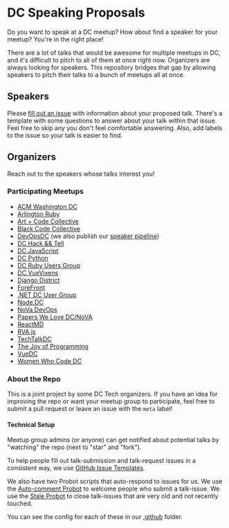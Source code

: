 # DC Speaking Proposals

Do you want to speak at a DC meetup? How about find a speaker for your meetup? You're in the right place!

There are a lot of talks that would be awesome for multiple meetups in DC, and it's difficult to pitch to all of them at once right now. Organizers are always looking for speakers. This repository bridges that gap by allowing speakers to pitch their talks to a bunch of meetups all at once.

## Speakers

Please [fill out an issue](https://github.com/dctech/speaking/issues/new?template=talk.md) with information about your proposed talk. There's a template with some questions to answer about your talk within that issue. Feel free to skip any you don't feel comfortable answering. Also, add labels to the issue so your talk is easier to find.

## Organizers

Reach out to the speakers whose talks interest you!

### Participating Meetups

- [ACM Washington DC](https://www.meetup.com/ACM-DC/)
- [Arlington Ruby](https://www.meetup.com/Arlington-Ruby/)
- [Art + Code Collective](https://www.meetup.com/Art-Code-Collective/members/?sort=join_date&desc=true)
- [Black Code Collective](https://www.meetup.com/Black-Code-Collective/)
- [DevOpsDC](https://www.meetup.com/DevOpsDC) (we also publish our [speaker pipeline](https://github.com/devopsdc/devopsdc/projects/1))
- [DC Hack && Tell](https://dc.hackandtell.org/)
- [DC JavaScript](https://www.meetup.com/DC-JavaScript/)
- [DC Python](https://www.meetup.com/DCPython/)
- [DC Ruby Users Group](https://www.meetup.com/dcruby/)
- [DC VueVixens](https://www.meetup.com/VueVixens-DC/)
- [Django District](https://www.meetup.com/Django-District/)
- [ForeFront](https://4front.io/)
- [.NET DC User Group](https://www.meetup.com/dotnetdc/)
- [Node.DC](https://www.meetup.com/node-dc/)
- [NoVa DevOps](https://www.meetup.com/nova-devops/)
- [Papers We Love DC/NoVA](https://www.meetup.com/Papers-We-Love-DC-NoVA/)
- [ReactMD](https://www.meetup.com/React-MD/)
- [RVA.js](https://www.meetup.com/rva-js/)
- [TechTalkDC](https://www.meetup.com/techtalkDC/)
- [The Joy of Programming](https://www.meetup.com/Joy-of-Programming-DC/)
- [VueDC](https://www.meetup.com/vue-dc/)
- [Women Who Code DC](https://www.meetup.com/Women-Who-Code-DC/)

### About the Repo

This is a joint project by some DC Tech organizers. If you have an idea for improving the repo or want your meetup group to participate, feel free to submit a pull request or leave an issue with the `meta` label!

#### Technical Setup
Meetup group admins (or anyone) can get notified about potential talks by "watching" the repo (next to "star" and "fork").

To help people fill out talk-submission and talk-request issues in a consistent way, we use [GitHub Issue Templates](https://help.github.com/articles/about-issue-and-pull-request-templates/).

We also have two Probot scripts that auto-respond to issues for us. We use the [Auto-comment Probot](https://probot.github.io/apps/auto-comment/) to welcome people who submit a talk-issue. We use the [Stale Probot](https://probot.github.io/apps/stale/) to close talk-issues that are very old and not recently touched.

You can see the config for each of these in our [.github](https://github.com/dctech/speaking/tree/master/.github) folder.

